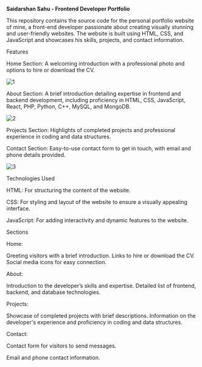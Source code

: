 **Saidarshan Sahu - Frontend Developer Portfolio**

This repository contains the source code for the personal portfolio website of mine, a front-end developer passionate about creating visually stunning and user-friendly websites. The website is built using HTML, CSS, and JavaScript and showcases his skills, projects, and contact information.

Features

Home Section: A welcoming introduction with a professional photo and options to hire or download the CV.


![1](https://github.com/saidarshan20/My-Portfolio/assets/111447766/92ed963b-f312-45d2-a68a-a1be42b49171)


About Section: A brief introduction detailing expertise in frontend and backend development, including proficiency in HTML, CSS, JavaScript, React, PHP, Python, C++, MySQL, and MongoDB.


![2](https://github.com/saidarshan20/My-Portfolio/assets/111447766/3ba95f55-67e4-4d5c-9139-643d66928e28)


Projects Section: Highlights of completed projects and professional experience in coding and data structures.

Contact Section: Easy-to-use contact form to get in touch, with email and phone details provided.


![3](https://github.com/saidarshan20/My-Portfolio/assets/111447766/1a6013a0-74ad-4dba-a9cd-86578dc3966f)


Technologies Used

HTML: For structuring the content of the website.

CSS: For styling and layout of the website to ensure a visually appealing interface.

JavaScript: For adding interactivity and dynamic features to the website.

Sections

Home:

Greeting visitors with a brief introduction.
Links to hire or download the CV.
Social media icons for easy connection.

About:

Introduction to the developer’s skills and expertise.
Detailed list of frontend, backend, and database technologies.

Projects:

Showcase of completed projects with brief descriptions.
Information on the developer's experience and proficiency in coding and data structures.

Contact:

Contact form for visitors to send messages.

Email and phone contact information.
